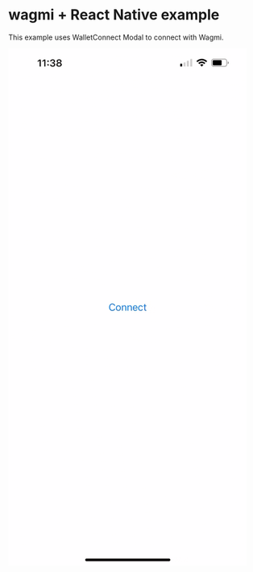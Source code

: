 # wagmi + React Native example

This example uses WalletConnect Modal to connect with Wagmi.

<img src="./demo.gif" />
